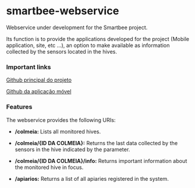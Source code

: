 # smartbee-webservice
Webservice under development for the Smartbee project.

Its function is to provide the applications developed for the project (Mobile application, site, etc ...), an option to make available as information collected by the sensors located in the hives.

### Important links 

[Github principal do projeto](https://github.com/antoniorafaelbraga/smartbee)

[Github da aplicação móvel](https://github.com/alissonlimasilva/MonitorTCCapp)

### Features

The webservice provides the following URIs:

+ <b>/colmeia:</b> Lists all monitored hives.

+ <b>/colmeia/{ID DA COLMEIA}:</b> Returns the last data collected by the sensors in the hive indicated by the parameter.

+ <b>/colmeia/{ID DA COLMEIA}/info:</b> Returns important information about the monitored hive in focus.

+ <b>/apiarios:</b> Returns a list of all apiaries registered in the system.
